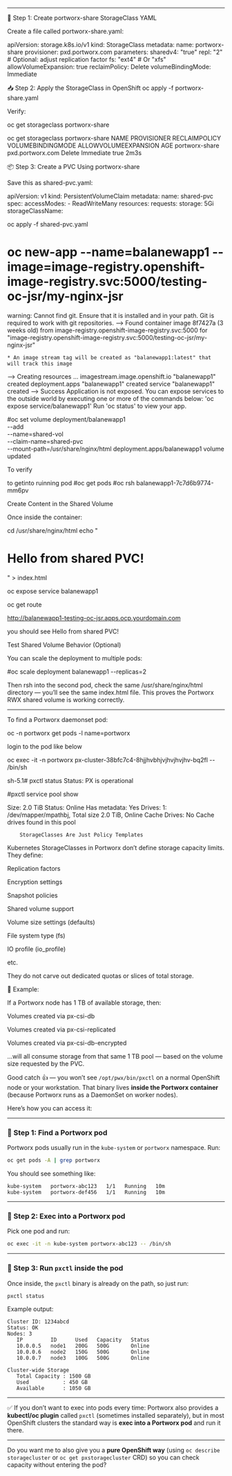 *****************************************************************

📄 Step 1: Create portworx-share StorageClass YAML

Create a file called portworx-share.yaml:

apiVersion: storage.k8s.io/v1
kind: StorageClass
metadata:
  name: portworx-share
provisioner: pxd.portworx.com
parameters:
  sharedv4: "true"
  repl: "2"              # Optional: adjust replication factor
  fs: "ext4"             # Or "xfs"
allowVolumeExpansion: true
reclaimPolicy: Delete
volumeBindingMode: Immediate

📥 Step 2: Apply the StorageClass in OpenShift
oc apply -f portworx-share.yaml


Verify:

oc get storageclass portworx-share

oc get storageclass portworx-share
NAME             PROVISIONER        RECLAIMPOLICY   VOLUMEBINDINGMODE   ALLOWVOLUMEEXPANSION   AGE
portworx-share   pxd.portworx.com   Delete          Immediate           true                   2m3s



📦 Step 3: Create a PVC Using portworx-share

Save this as shared-pvc.yaml:

apiVersion: v1
kind: PersistentVolumeClaim
metadata:
  name: shared-pvc
spec:
  accessModes:
    - ReadWriteMany
  resources:
    requests:
      storage: 5Gi
  storageClassName:




oc apply -f shared-pvc.yaml


# oc new-app --name=balanewapp1 --image=image-registry.openshift-image-registry.svc:5000/testing-oc-jsr/my-nginx-jsr
warning: Cannot find git. Ensure that it is installed and in your path. Git is required to work with git repositories.
--> Found container image 8f7427a (3 weeks old) from image-registry.openshift-image-registry.svc:5000 for "image-registry.openshift-image-registry.svc:5000/testing-oc-jsr/my-nginx-jsr"

    * An image stream tag will be created as "balanewapp1:latest" that will track this image

--> Creating resources ...
    imagestream.image.openshift.io "balanewapp1" created
    deployment.apps "balanewapp1" created
    service "balanewapp1" created
--> Success
    Application is not exposed. You can expose services to the outside world by executing one or more of the commands below:
     'oc expose service/balanewapp1'
    Run 'oc status' to view your app.

 
 #oc set volume deployment/balanewapp1 \
  --add \
  --name=shared-vol \
  --claim-name=shared-pvc \
  --mount-path=/usr/share/nginx/html
deployment.apps/balanewapp1 volume updated


To verify

to getinto ruinning pod
#oc get pods
#oc rsh balanewapp1-7c7d6b9774-mm6pv


Create Content in the Shared Volume

Once inside the container:

cd /usr/share/nginx/html
echo "<h1>Hello from shared PVC!</h1>" > index.html


oc expose service balanewapp1

oc get route

http://balanewapp1-testing-oc-jsr.apps.ocp.yourdomain.com


you should see 
Hello from shared PVC!



Test Shared Volume Behavior (Optional)

You can scale the deployment to multiple pods:

#oc scale deployment balanewapp1 --replicas=2


Then rsh into the second pod, check the same /usr/share/nginx/html directory — you’ll see the same index.html file. This proves the Portworx RWX shared volume is working correctly.






****************************************************************


To find a Portworx daemonset pod:

oc -n portworx get pods -l name=portworx

login to the pod like below

oc exec -it -n portworx px-cluster-38bfc7c4-8hjjhvbhjvjhvjhvjhv-bq2fl -- /bin/sh

sh-5.1# pxctl status
Status: PX is operational

#pxctl service pool show

 Size: 2.0 TiB
        Status: Online
        Has metadata:  Yes
        Drives:
        1: /dev/mapper/mpathbj, Total size 2.0 TiB, Online
        Cache Drives:
        No Cache drives found in this pool



        StorageClasses Are Just Policy Templates

Kubernetes StorageClasses in Portworx don’t define storage capacity limits. They define:

Replication factors

Encryption settings

Snapshot policies

Shared volume support

Volume size settings (defaults)

File system type (fs)

IO profile (io_profile)

etc.

They do not carve out dedicated quotas or slices of total storage.



📌 Example:

If a Portworx node has 1 TB of available storage, then:

Volumes created via px-csi-db

Volumes created via px-csi-replicated

Volumes created via px-csi-db-encrypted

…will all consume storage from that same 1 TB pool — based on the volume size requested by the PVC.




























Good catch 👍 — you won’t see `/opt/pwx/bin/pxctl` on a normal OpenShift node or your workstation.
That binary lives **inside the Portworx container** (because Portworx runs as a DaemonSet on worker nodes).

Here’s how you can access it:

---

### 🔹 Step 1: Find a Portworx pod

Portworx pods usually run in the `kube-system` or `portworx` namespace. Run:

```bash
oc get pods -A | grep portworx
```

You should see something like:

```
kube-system   portworx-abc123   1/1   Running   10m
kube-system   portworx-def456   1/1   Running   10m
```

---

### 🔹 Step 2: Exec into a Portworx pod

Pick one pod and run:

```bash
oc exec -it -n kube-system portworx-abc123 -- /bin/sh
```

---

### 🔹 Step 3: Run `pxctl` inside the pod

Once inside, the `pxctl` binary is already on the path, so just run:

```bash
pxctl status
```

Example output:

```
Cluster ID: 1234abcd
Status: OK
Nodes: 3
   IP         ID      Used   Capacity   Status
   10.0.0.5   node1   200G   500G       Online
   10.0.0.6   node2   150G   500G       Online
   10.0.0.7   node3   100G   500G       Online

Cluster-wide Storage
   Total Capacity : 1500 GB
   Used           : 450 GB
   Available      : 1050 GB
```

---

✅ If you don’t want to exec into pods every time:
Portworx also provides a **kubectl/oc plugin** called `pxctl` (sometimes installed separately), but in most OpenShift clusters the standard way is **exec into a Portworx pod** and run it there.

---

Do you want me to also give you a **pure OpenShift way** (using `oc describe storagecluster` or `oc get pxstoragecluster` CRD) so you can check capacity without entering the pod?
